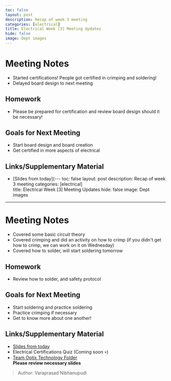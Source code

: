 ```yaml
--- 
toc: false 
layout: post 
description: Recap of week 3 meeting 
categories: [electrical]  
title: Electrical Week [3] Meeting Updates
hide: false 
image: Dept images 
---  
```


# Meeting Notes  
- Started certifications! People got certified in crimping and soldering!
- Delayed board design to next meeting

## Homework 
- Please be prepared for certification and review board design should it be necessary!

## Goals for Next Meeting  
- Start board design and board creation
- Get certified in more aspects of electrical

## Links/Supplementary Material  
- [Slides from today](--- 
toc: false 
layout: post 
description: Recap of week 3 meeting 
categories: [electrical]  
title: Electrical Week [3] Meeting Updates
hide: false 
image: Dept images 
---  

# Meeting Notes  
- Covered some basic circuit theory
- Covered crimping and did an activity on how to crimp (if you didn't get how to crimp, we can work on it on Wednesday)
- Covered how to solder, will start soldering tomorrow

## Homework 
- Review how to solder, and safety protocol

## Goals for Next Meeting  
- Start soldering and practice soldering
- Practice crimping if necessary 
- Get to know more about one another!

## Links/Supplementary Material  
- [Slides from today](https://docs.google.com/presentation/d/1xs2gc0KzQm7CXNx4T5PSF5Ht8kuutGGdPw1XHCpRTsU/edit?usp=sharing)  
- Electrical Certifications Quiz (Coming soon 💀)
- [Team Optix Technology Folder](https://drive.google.com/drive/folders/1D4VNl_CzpGJff69jR2onBDxhrS-d7Ol8?usp=sharing)  
**Please review necessary slides**
  
> Author: Varaprasad Nibhanupudi
